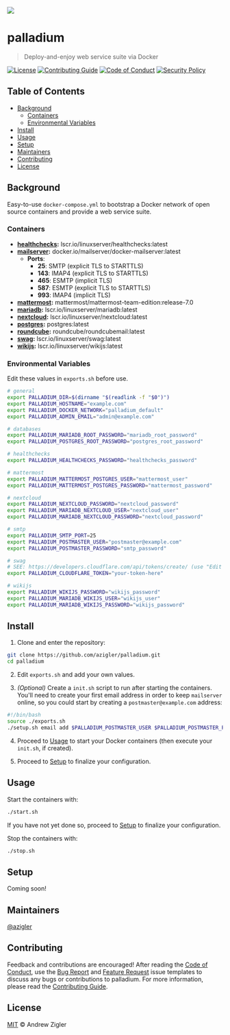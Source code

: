 ![](https://user-images.githubusercontent.com/7295363/176799033-c0902aae-f2dd-4b66-9844-9739a5492402.jpg)

# palladium

> Deploy-and-enjoy web service suite via Docker

[![License](https://img.shields.io/badge/license-MIT-EEE.svg?style=popout-square)](./LICENSE.md)
[![Contributing Guide](https://img.shields.io/badge/contributing-guide-EEE.svg?style=popout-square)](./.github/CONTRIBUTING.md)
[![Code of Conduct](https://img.shields.io/badge/contributor-covenant-EEE.svg?style=popout-square)](./.github/CODE_OF_CONDUCT.md)
[![Security Policy](https://img.shields.io/badge/security-policy-EEE.svg?style=popout-square)](./.github/SECURITY.md)

## Table of Contents

- [Background](#background)
	- [Containers](#containers)
    - [Environmental Variables](#environmental-variables)
- [Install](#install)
- [Usage](#usage)
- [Setup](#setup)
- [Maintainers](#maintainers)
- [Contributing](#contributing)
- [License](#license)

## Background

Easy-to-use `docker-compose.yml` to bootstrap a Docker network of open source containers and provide a web service suite.

### Containers

- **[healthchecks](https://github.com/linuxserver/docker-healthchecks):** lscr.io/linuxserver/healthchecks:latest
- **[mailserver](https://github.com/docker-mailserver/docker-mailserver):** docker.io/mailserver/docker-mailserver:latest
  - **Ports**:
    - **25**: SMTP  (explicit TLS to STARTTLS)
    - **143**: IMAP4 (explicit TLS to STARTTLS)
    - **465**: ESMTP (implicit TLS)
    - **587**: ESMTP (explicit TLS to STARTTLS)
    - **993**: IMAP4 (implicit TLS)
- **[mattermost](https://hub.docker.com/layers/mattermost-team-edition/mattermost/mattermost-team-edition/release-7.0/images/sha256-c8b1ab756155e36b8c9a97e41e90d23e35f12f3f6e15f05c18edb1c2e94a27cb?context=explore):** mattermost/mattermost-team-edition:release-7.0
- **[mariadb](https://github.com/linuxserver/docker-mariadb):** lscr.io/linuxserver/mariadb:latest
- **[nextcloud](https://github.com/linuxserver/docker-nextcloud):** lscr.io/linuxserver/nextcloud:latest
- **[postgres](https://hub.docker.com/layers/postgres/library/postgres/latest/images/sha256-d3eecdd28512e721b10d6e270d4ede4cbd57706f0c5bf28ea1dc952eff325650?context=explore):** postgres:latest
- **[roundcube](https://github.com/roundcube/roundcubemail-docker):** roundcube/roundcubemail:latest
- **[swag](https://github.com/linuxserver/docker-swag):** lscr.io/linuxserver/swag:latest
- **[wikijs](https://github.com/linuxserver/docker-wikijs):** lscr.io/linuxserver/wikijs:latest

### Environmental Variables

Edit these values in `exports.sh` before use.

```bash
# general
export PALLADIUM_DIR=$(dirname "$(readlink -f "$0")")
export PALLADIUM_HOSTNAME="example.com"
export PALLADIUM_DOCKER_NETWORK="palladium_default"
export PALLADIUM_ADMIN_EMAIL="admin@example.com"

# databases
export PALLADIUM_MARIADB_ROOT_PASSWORD="mariadb_root_password"
export PALLADIUM_POSTGRES_ROOT_PASSWORD="postgres_root_password"

# healthchecks
export PALLADIUM_HEALTHCHECKS_PASSWORD="healthchecks_password"

# mattermost
export PALLADIUM_MATTERMOST_POSTGRES_USER="mattermost_user"
export PALLADIUM_MATTERMOST_POSTGRES_PASSWORD="mattermost_password"

# nextcloud
export PALLADIUM_NEXTCLOUD_PASSWORD="nextcloud_password"
export PALLADIUM_MARIADB_NEXTCLOUD_USER="nextcloud_user"
export PALLADIUM_MARIADB_NEXTCLOUD_PASSWORD="nextcloud_password"

# smtp
export PALLADIUM_SMTP_PORT=25
export PALLADIUM_POSTMASTER_USER="postmaster@example.com"
export PALLADIUM_POSTMASTER_PASSWORD="smtp_password"

# swag
# SEE: https://developers.cloudflare.com/api/tokens/create/ (use "Edit zone DNS" template)
export PALLADIUM_CLOUDFLARE_TOKEN="your-token-here"

# wikijs
export PALLADIUM_WIKIJS_PASSWORD="wikijs_password"
export PALLADIUM_MARIADB_WIKIJS_USER="wikijs_user"
export PALLADIUM_MARIADB_WIKIJS_PASSWORD="wikijs_password"
```

## Install

1. Clone and enter the repository:

```bash
git clone https://github.com/azigler/palladium.git
cd palladium
```

2. Edit `exports.sh` and add your own values.

3. *(Optional)* Create a `init.sh` script to run after starting the containers. You'll need to create your first email address in order to keep `mailserver` online, so you could start by creating a `postmaster@example.com` address:

```bash
#!/bin/bash
source ./exports.sh
./setup.sh email add $PALLADIUM_POSTMASTER_USER $PALLADIUM_POSTMASTER_PASSWORD
```

4. Proceed to [Usage](#usage) to start your Docker containers (then execute your `init.sh`, if created).

5. Proceed to [Setup](#setup) to finalize your configuration.

## Usage

Start the containers with:

```bash
./start.sh
```

If you have not yet done so, proceed to [Setup](#setup) to finalize your configuration.

Stop the containers with:

```bash
./stop.sh
```

## Setup

Coming soon!

## Maintainers

[@azigler](https://github.com/azigler)

## Contributing

Feedback and contributions are encouraged! After reading the [Code of Conduct](./.github/CODE_OF_CONDUCT.md), use the [Bug Report](https://github.com/azigler/palladium/issues/new?assignees=&labels=bug&template=bug-report.md&title=) and [Feature Request](https://github.com/azigler/palladium/issues/new?assignees=&labels=enhancement&template=feature-request.md&title=) issue templates to discuss any bugs or contributions to palladium. For more information, please read the [Contributing Guide](./.github/CONTRIBUTING.md).

## License

[MIT](./LICENSE.md) © Andrew Zigler
